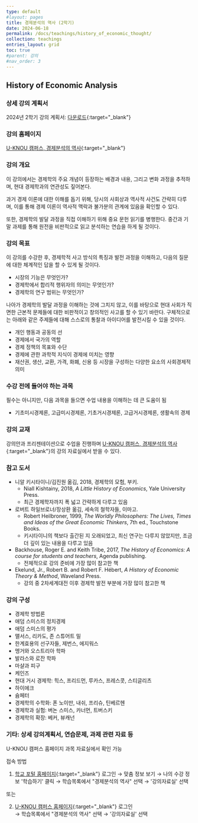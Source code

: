 ```yaml
---
type: default
#layout: pages
title: 경제분석의 역사 (2학기)
date: 2024-06-18
permalink: /docs/teachings/history_of_economic_thought/
collection: teachings
entries_layout: grid
toc: true
#parent: 강의
#nav_order: 3
---
```


## History of Economic Analysis

### 상세 강의 계획서

2024년 2학기 강의 계획서: [다운로드](https://drive.google.com/file/d/1mf25h0AkOF6TRPxRl539hvr4bT7vPy0I/view){:target="_blank"}

<!-- 2024년 2학기 오리엔테이션 동영상: [클릭](https://youtu.be/iNSFarMkOu0){:target="_blank"} -->

### 강의 홈페이지
[U-KNOU 캠퍼스, 경제분석의 역사](https://ucampus.knou.ac.kr/ekp/user/course/initUCRCourse.sdo?sbjtId=KNOU1913001&cntsId=KNOU1913){:target="_blank"}


### 강의 개요
이 강의에서는 경제학의 주요 개념이 등장하는 배경과 내용, 그리고 변화 과정을 추적하며, 현대 경제학과의 연관성도 짚어본다. 

과거 경제 이론에 대한 이해를 돕기 위해, 당시의 사회상과 역사적 사건도 간략히 다루며, 이를 통해 경제 이론이 역사적 맥락과 불가분의 관계에 있음을 확인할 수 있다.

또한, 경제학의 발달 과정을 직접 이해하기 위해 중요 문헌 읽기를 병행한다. 중간과 기말 과제를 통해 원전을 비판적으로 읽고 분석하는 연습을 하게 될 것이다. 


### 강의 목표

이 강의를 수강한 후, 경제학적 사고 방식의 특징과  발전 과정을 이해하고, 다음의 질문에 대한 체계적인 답을 할 수 있게 될 것이다.

- 시장의 기능은 무엇인가?
- 경제학에서 합리적 행위자의 의미는 무엇인가?
- 경제학의 연구 범위는 무엇인가?

나아가 경제학의 발달 과정을 이해하는 것에 그치지 않고, 이를 바탕으로 현대 사회가 직면한 근본적 문제들에 대한 비판적이고 창의적인 사고를 할 수 있기 바란다. 구체적으로는 아래와 같은 주제들에 대해 스스로의 통찰과 아이디어를 발전시킬 수 있을 것이다.

- 개인 행동과 공동의 선
- 경제에서 국가의 역할
- 경제 정책의 목표와 수단
- 경제에 관한 과학적 지식이 경제에 미치는 영향
- 재산권, 생산, 교환, 가격, 화폐, 신용 등 시장을 구성하는 다양한 요소의 사회경제적 의미

### 수강 전에 들어야 하는 과목

필수는 아니지만, 다음 과목을 들으면 수업 내용을 이해하는 데 큰 도움이 됨

- 기초미시경제론, 고급미시경제론, 기초거시경제론, 고급거시경제론, 생활속의 경제


### 강의 교재

강의안과 프리젠테이션으로 수업을 진행하며 [U-KNOU 캠퍼스, 경제분석의 역사](https://ucampus.knou.ac.kr/ekp/user/course/initUCRCourse.sdo?sbjtId=KNOU1913001&cntsId=KNOU1913){:target="_blank"}의 강의 자료실에서 받을 수 있다.


### 참고 도서

- 니알 키시타이니/김진원 옮김, 2018, 경제학의 모험, 부키.
  * Niall Kishtainy, 2018, <em>A Little History of Economics</em>, Yale University Press.
  * 최근 경제학자까지 폭 넓고 간략하게 다루고 있음
- 로버트 하일브로너/장상환 옮김, 세속의 철학자들, 이마고. 
  - Robert Heilbroner, 1999, <em>The Worldly Philosophers: The Lives, Times and Ideas of the Great Economic Thinkers</em>, 7th ed., Touchstone Books.
  - 키시타이니의 책보다 출간된 지 오래되었고, 최신 연구는 다루지 않았지만, 조금 더 깊이 있는 내용을 다루고 있음
- Backhouse, Roger E. and Keith Tribe, 2017, <em>The History of Economics: A course for students and teachers</em>, Agenda publishing.
  - 전체적으로 강의 준비에 가장 많이 참고한 책
- Ekelund, Jr., Robert B. and Robert F. Hébert, <em>A History of Economic Theory & Method</em>, Waveland Press. 
  - 강의 중 2차세계대전 이후 경제학 발전 부분에 가장 많이 참고한 책
  
<!-- - Kurz, Heinz and Jeremiah Riemer, 2017, <em>Economic Thought: A Brief History</em>, Columbia University Press.
- Spiegel, Henry William, 1991, <em>The Growth of Economic Thought</em>, Duke University Press.
- 홍훈, 류동민, 박종현, 김진방, 박만섭, 2014,  <경제의 교양을 읽는다 - 고전편>, 더난출판사.
- 홍훈, 최정규, 김진방, 박만섭, 이규상, 2014,  <경제의 교양을 읽는다 - 현대편>, 더난출판사. -->

### 강의 구성

- 경제학 방법론
- 애덤 스미스의 정치경제
- 애덤 스미스의 평가
- 맬서스, 리카도, 존 스튜어트 밀
- 한계효용의 선구자들, 제번스, 에지워스
- 멩거와 오스트리아 학파
- 발라스와 로잔 학파
- 마샬과 피구
- 케인즈
- 현대 거시 경제학: 힉스, 프리드먼, 루카스, 프레스콧, 스티글리츠
- 하이에크
- 슘페터
- 경제학의 수학화: 폰 노이만, 내쉬, 프리슈, 틴베르헨
- 경제학과 실험: 버논 스미스, 카너먼, 트버스키
- 경제학의 확장: 베커, 뷰캐넌

### 기타: 상세 강의계획서, 연습문제, 과제 관련 자료 등
U-KNOU 캠퍼스 홈페이지 과목 자료실에서 확인 가능

접속 방법

1. [학교 포털 홈페이지](https://www.knou.ac.kr){:target="_blank"} 로그인 
→ 맞춤 정보 보기 
→ 나의 수강 정보 '학습하기' 클릭 
→ 학습목록에서 "경제분석의 역사" 선택 
→ '강의자료실' 선택 

또는

2. [U-KNOU 캠퍼스 홈페이지](https://ucampus.knou.ac.kr/){:target="_blank"} 로그인  
→ 학습목록에서 "경제분석의 역사" 선택
→  '강의자료실' 선택
